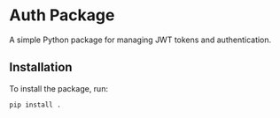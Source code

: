 # Auth Package

A simple Python package for managing JWT tokens and authentication.

## Installation

To install the package, run:

```bash
pip install .